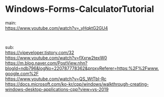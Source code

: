 # Windows-Forms-CalculatorTutorial

main:    
https://www.youtube.com/watch?v=_yHqktG2GU4

<br>

sub:    
https://vipeveloper.tistory.com/32    
https://www.youtube.com/watch?v=fXxrw2texW0    
https://m.blog.naver.com/PostView.nhn?blogId=ndb796&logNo=220787778362&proxyReferer=https:%2F%2Fwww.google.com%2F   
https://www.youtube.com/watch?v=QS_WtTbI-Rc   
https://docs.microsoft.com/ko-kr/cpp/windows/walkthrough-creating-windows-desktop-applications-cpp?view=vs-2019   
